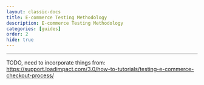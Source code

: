 ```yaml
---
layout: classic-docs
title: E-commerce Testing Methodology
description: E-commerce Testing Methodology
categories: [guides]
order: 2
hide: true
---
```


***

TODO, need to incorporate things from: https://support.loadimpact.com/3.0/how-to-tutorials/testing-e-commerce-checkout-process/

